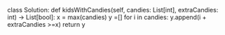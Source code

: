 class Solution:
    def kidsWithCandies(self, candies: List[int], extraCandies: int) -> List[bool]:
        x = max(candies)
        y =[]
        for i in candies:
            y.append(i + extraCandies >=x)
        return y
